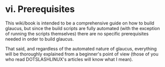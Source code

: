 # vi. Prerequisites
This wiki/book is intended to be a comprehensive guide on how to build glaucus,
but since the build scripts are fully automated (with the exception of running
the scripts themselves) there are no specific prerequisites needed in order to
build glaucus.

That said, and regardless of the automated nature of glaucus, everything will be
thoroughly explained from a beginner's point of view (those of you who read
DOTSLASHLINUX's articles will know what I mean).
